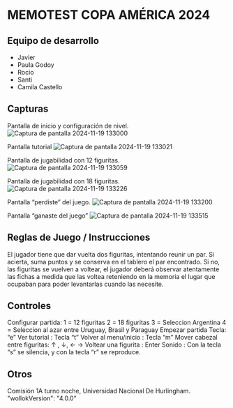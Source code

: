 # MEMOTEST COPA AMÉRICA 2024

## Equipo de desarrollo

- Javier
- Paula Godoy
- Rocio
- Santi
- Camila Castello

## Capturas

Pantalla de inicio y configuración de nivel.
![Captura de pantalla 2024-11-19 133000](https://github.com/user-attachments/assets/f1d37d60-9c91-495f-a578-bfd7642be4c5)

Pantalla tutorial
![Captura de pantalla 2024-11-19 133021](https://github.com/user-attachments/assets/0c41f868-a39b-4ed7-952f-c292d6a53fc8)

Pantalla de jugabilidad con 12 figuritas.
![Captura de pantalla 2024-11-19 133059](https://github.com/user-attachments/assets/d81b3aed-134e-46a4-8119-588be47316ce)

Pantalla de jugabilidad con 18 figuritas.
![Captura de pantalla 2024-11-19 133226](https://github.com/user-attachments/assets/b6c01c94-c224-461c-8eeb-4d8c23de4f9d)

Pantalla “perdiste” del juego.
![Captura de pantalla 2024-11-19 133200](https://github.com/user-attachments/assets/dfc9ffc6-ec64-4d83-9367-e181f19b2419)

Pantalla “ganaste del juego”
![Captura de pantalla 2024-11-19 133515](https://github.com/user-attachments/assets/522ff143-5d76-43c3-a939-d96e2af0d562)

## Reglas de Juego / Instrucciones

El jugador tiene que dar vuelta dos figuritas, intentando reunir un par. Si acierta, suma puntos y se conserva en el tablero el par encontrado. Si no, las figuritas se vuelven a voltear, el jugador deberá observar atentamente las fichas a medida que las voltea reteniendo en la memoria el lugar que ocupaban para poder levantarlas cuando las necesite.


## Controles
Configurar partida:
1 = 12 figuritas
2 = 18 figuritas
3 = Seleccion Argentina
4 = Seleccion al azar entre Uruguay, Brasil y Paraguay
Empezar partida  Tecla: “e”
Ver tutorial : Tecla “t”
Volver al menu/inicio : Tecla “m”
Mover cabezal entre figuritas: ↑ , ↓, ← →
Voltear una figurita : Enter
Sonido : Con la tecla “s” se silencia, y con la tecla “r” se reproduce.

## Otros

Comisión 1A turno noche, Universidad Nacional De Hurlingham.
"wollokVersion": "4.0.0"

